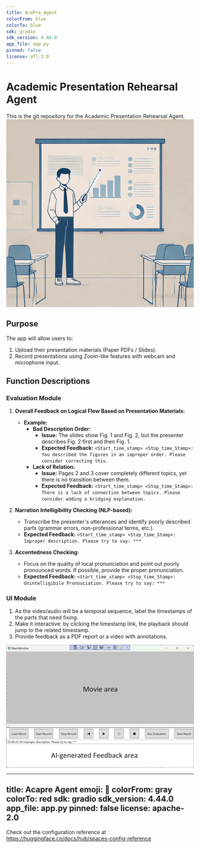 ```yaml
---
title: AcaPre_Agent
colorFrom: blue
colorTo: blue
sdk: gradio
sdk_version: 4.44.0
app_file: app.py
pinned: false
license: afl-3.0
---
```


# Academic Presentation Rehearsal Agent
This is the git repository for the Academic Presentation Rehearsal Agent.
![AcaPre_Agent](./fig/DALL_E_presentation.webp)
## Purpose 
The app will allow users to:
1. Upload their presentation materials (Paper PDFs / Slides).
2. Record presentations using Zoom-like features with webcam and microphone input.

## Function Descriptions
### Evaluation Module
1. **Overall Feedback on Logical Flow Based on Presentation Materials:**
   - **Example:**
     - **Bad Description Order:**
       - **Issue:** The slides show Fig. 1 and Fig. 2, but the presenter describes Fig. 2 first and then Fig. 1.
       - **Expected Feedback:** `<Start_time_stamp> <Stop_time_Stamp>: You described the figures in an improper order. Please consider correcting this.`
     - **Lack of Relation:**
       - **Issue:** Pages 2 and 3 cover completely different topics, yet there is no transition between them.
       - **Expected Feedback:** `<Start_time_stamp> <Stop_time_Stamp>: There is a lack of connection between topics. Please consider adding a bridging explanation.`

2. **Narration Intelligibility Checking (NLP-based):**
   - Transcribe the presenter's utterances and identify poorly described parts (grammar errors, non-professional terms, etc.).
   - **Expected Feedback:** `<Start_time_stamp> <Stop_time_Stamp>: Improper description. Please try to say: ***`

3. **Accentedness Checking:**
   - Focus on the quality of local pronunciation and point out poorly pronounced words. If possible, provide the proper pronunciation.
   - **Expected Feedback:** `<Start_time_stamp> <Stop_time_Stamp>: Unintelligibile Pronouciation. Please try to say: ***`
### UI Module
1. As the video/audio will be a temporal sequence, label the timestamps of the parts that need fixing.
2. Make it interactive: by clicking the timestamp link, the playback should jump to the related timestamp.
3. Provide feedback as a PDF report or a video with annotations.

![UIdraft](./fig/acapreagent_UIdraft.png)

---
title: Acapre Agent
emoji: 🏢
colorFrom: gray
colorTo: red
sdk: gradio
sdk_version: 4.44.0
app_file: app.py
pinned: false
license: apache-2.0
---

Check out the configuration reference at https://huggingface.co/docs/hub/spaces-config-reference
